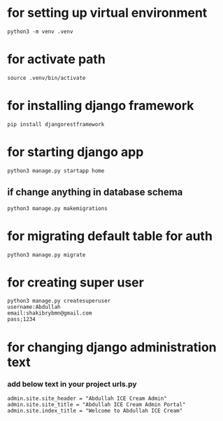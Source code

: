# for setting up virtual environment

    python3 -m venv .venv

# for activate path

    source .venv/bin/activate

# for installing django framework

    pip install djangorestframework

# for starting django app

    python3 manage.py startapp home

## if change anything in database schema

    python3 manage.py makemigrations

# for migrating default table for auth

    python3 manage.py migrate

# for creating super user

    python3 manage.py createsuperuser
    username:Abdullah
    email:shakibrybmn@gmail.com
    pass;1234

# for changing django administration text

### add below text in your project urls.py

    admin.site.site_header = "Abdullah ICE Cream Admin"
    admin.site.site_title = "Abdullah ICE Cream Admin Portal"
    admin.site.index_title = "Welcome to Abdullah ICE Cream"
